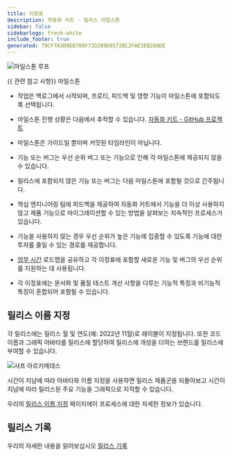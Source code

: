 ```yaml
---
title: 이정표
description: 자동화 키트 - 릴리스 마일스톤
sidebar: false
sidebarlogo: fresh-white
include_footer: true
generated: 79CF7A3D9EB709F73D289D8572BC2FAE3EB28ADE
---
```


![마일스톤 루프](/images/milestone-loop.png)

{{ 관련 참고 사항<product-name>}} 마일스톤

- 작업은 백로그에서 시작되며, 프로티, 피드백 및 영향 기능이 마일스톤에 포함되도록 선택됩니다.

- 마일스톤 진행 상황은 다음에서 추적할 수 있습니다. [자동화 키트 - GitHub 프로젝트](https://github.com/orgs/microsoft/projects/486)

- 마일스톤은 가이드일 뿐이며 커밋된 타임라인이 아닙니다.

- 기능 또는 버그는 우선 순위 버그 또는 기능으로 인해 각 마일스톤에 제공되지 않을 수 있습니다.

- 릴리스에 포함되지 않은 기능 또는 버그는 다음 마일스톤에 포함될 것으로 간주됩니다.

- 핵심 엔지니어링 팀에 피드백을 제공하여 자동화 키트에서 기능을 더 이상 사용하지 않고 제품 기능으로 마이그레이션할 수 있는 방법을 살펴보는 지속적인 프로세스가 있습니다.

- 기능을 사용하지 않는 경우 우선 순위가 높은 기능에 집중할 수 있도록 기능에 대한 투자를 줄일 수 있는 경로를 제공합니다.

- [업무 시간](/ko/office-hours) 로드맵을 공유하고 각 이정표에 포함할 새로운 기능 및 버그의 우선 순위를 지원하는 데 사용됩니다.

- 각 이정표에는 문서화 및 품질 테스트 개선 사항을 다루는 기능적 특징과 비기능적 특징이 혼합되어 포함될 수 있습니다.

## 릴리스 이름 지정

각 릴리스에는 릴리스 월 및 연도(예: 2022년 11월)로 레이블이 지정됩니다. 또한 코드 이름과 그래픽 아바타를 릴리스에 할당하여 릴리스에 개성을 더하는 브랜드를 릴리스에 부여할 수 있습니다.

![샤프 아르키메데스](/images/sharp-archimedes.png)

시간이 지남에 따라 아바타와 이름 지정을 사용하면 릴리스 제품군을 되돌아보고 시간이 지남에 따라 릴리스된 주요 기능을 그래픽으로 지적할 수 있습니다.

우리의 [릴리스 이름 지정](/ko/releases/naming) 페이지에이 프로세스에 대한 자세한 정보가 있습니다.

## 릴리스 기록

우리의 자세한 내용을 읽어보십시오 [릴리스 기록](/ko/releases/)
